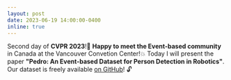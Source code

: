 ```yaml
---
layout: post
date: 2023-06-19 14:00:00-0400
inline: true
---
```


Second day of **CVPR 2023**!🍁 **Happy to meet the Event-based community** in Canada at the Vancouver Convetion Center!💥 Today I will present the paper **"Pedro: An Event-based Dataset for Person Detection in Robotics"**. Our dataset is freely available [on GitHub](https://github.com/SSIGPRO/PEDRo-Event-Based-Dataset)! 🔓